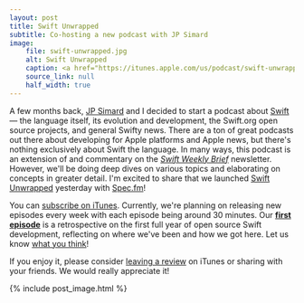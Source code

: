 ```yaml
---
layout: post
title: Swift Unwrapped
subtitle: Co-hosting a new podcast with JP Simard
image:
    file: swift-unwrapped.jpg
    alt: Swift Unwrapped
    caption: <a href="https://itunes.apple.com/us/podcast/swift-unwrapped/id1209817203">Subscribe on iTunes</a>
    source_link: null
    half_width: true
---
```


A few months back, [JP Simard](https://twitter.com/simjp) and I decided to start a podcast about [Swift](https://swift.org) &mdash; the language itself, its evolution and development, the Swift.org open source projects, and general Swifty news. There are a ton of great podcasts out there about developing for Apple platforms and Apple news, but there's nothing exclusively about Swift the language. In many ways, this podcast is an extension of and commentary on the [*Swift Weekly Brief*](https://swiftweekly.github.io) newsletter. However, we'll be doing deep dives on various topics and elaborating on concepts in greater detail. I'm excited to share that we launched [Swift Unwrapped](https://spec.fm/podcasts/swift-unwrapped) yesterday with [Spec.fm](https://twitter.com/specfm)!

<!--excerpt-->

You can [subscribe on iTunes](https://itunes.apple.com/us/podcast/swift-unwrapped/id1209817203). Currently, we're planning on releasing new episodes every week with each episode being around 30 minutes. Our [**first episode**](https://spec.fm/podcasts/swift-unwrapped/61849) is a retrospective on the first full year of open source Swift development, reflecting on where we've been and how we got here. Let us know [what you think](https://twitter.com/jesse_squires)!

If you enjoy it, please consider [leaving a review](https://itunes.apple.com/us/podcast/swift-unwrapped/id1209817203) on iTunes or sharing with your friends. We would really appreciate it!

{% include post_image.html %}
